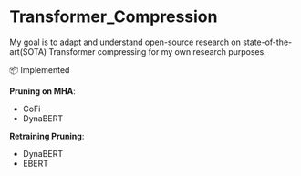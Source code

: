# Transformer_Compression
My goal is to adapt and understand open-source research on state-of-the-art(SOTA) Transformer compressing for my own research purposes.

📦 Implemented

**Pruning on MHA**: 
- CoFi
- DynaBERT

**Retraining Pruning**: 
- DynaBERT
- EBERT
